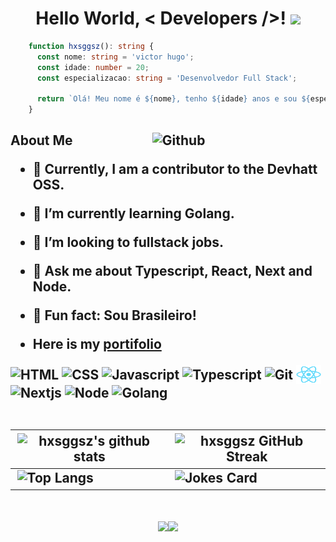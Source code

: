   <h1 align="center"> Hello World, < Developers />! <img src = "https://raw.githubusercontent.com/MartinHeinz/MartinHeinz/master/wave.gif" width = 30px> </h1>

```ts
    function hxsggsz(): string {
      const nome: string = 'victor hugo';
      const idade: number = 20;
      const especializacao: string = 'Desenvolvedor Full Stack';

      return `Olá! Meu nome é ${nome}, tenho ${idade} anos e sou ${especializacao}.`;
    }
```

<h2> About Me 
<img width="55%" align="right" alt="Github" src="https://raw.githubusercontent.com/onimur/.github/master/.resources/git-header.svg" />

- 🔭 Currently, I am a contributor to the Devhatt OSS.
  
- 🌱 I’m currently learning Golang.
  
- 👯 I’m looking to fullstack jobs.
  
- 💬 Ask me about Typescript, React, Next and Node.
  
- 🫡 Fun fact: Sou Brasileiro!

- Here is my <a href="https://portifolio-hxsggsz.vercel.app/">portifolio</a>

<div style='display: flex, margin-bottom: 10px'>
  <img align="center" alt="HTML" height="30" width="40" src="https://cdn.jsdelivr.net/gh/devicons/devicon/icons/html5/html5-original.svg">
  <img align="center" alt="CSS" height="30" width="40" src="https://cdn.jsdelivr.net/gh/devicons/devicon/icons/css3/css3-original.svg">
  <img align="center" alt="Javascript" height="30" width="40" src="https://cdn.jsdelivr.net/gh/devicons/devicon/icons/javascript/javascript-plain.svg">
  <img align="center" alt="Typescript" height="30" width="40" src="https://cdn.jsdelivr.net/gh/devicons/devicon/icons/typescript/typescript-original.svg">
  <img align="center" alt="Git" height="30" width="40" src="https://cdn.jsdelivr.net/gh/devicons/devicon/icons/git/git-original.svg">
  <img align="center" alt="Reactjs" height="30" width="40" src="https://raw.githubusercontent.com/devicons/devicon/master/icons/react/react-original.svg">
  <img align="center" alt="Nextjs" height="30" width="40" src="https://cdn.jsdelivr.net/gh/devicons/devicon/icons/nextjs/nextjs-original.svg">  
  <img align="center" alt="Node" height="30" width="40" src="https://cdn.jsdelivr.net/gh/devicons/devicon/icons/nodejs/nodejs-original.svg" />
  <img align="center" alt="Golang" height="30" width="40" src="https://cdn.jsdelivr.net/gh/devicons/devicon/icons/go/go-original.svg" />
 </div>

  <br>



| ![hxsggsz's github stats](https://github-readme-stats.vercel.app/api?username=hxsggsz&show_icons=true&theme=tokyonight) | ![hxsggsz GitHub Streak](https://github-readme-streak-stats.herokuapp.com/?user=Aditya664&theme=tokyonight) |
| --- | --- |
| ![Top Langs](https://github-readme-stats.vercel.app/api/top-langs/?username=hxsggsz&theme=tokyonight) | ![Jokes Card](https://readme-jokes.vercel.app/api?theme=tokyonight)

<br>
  
<div style='display: flex; justify-content: center; align-items: center;'>
  <a href = "mailto:vt.hugo.2021@gmail.com"><img src="https://img.shields.io/badge/-Gmail-%23333?style=for-the-badge&logo=gmail&logoColor=white" target="_blank"></a>
  <a href="https://www.linkedin.com/in/hxsggsz/" target="_blank"><img src="https://img.shields.io/badge/-LinkedIn-%230077B5?style=for-the-badge&logo=linkedin&logoColor=white" target="_blank"></a> 
